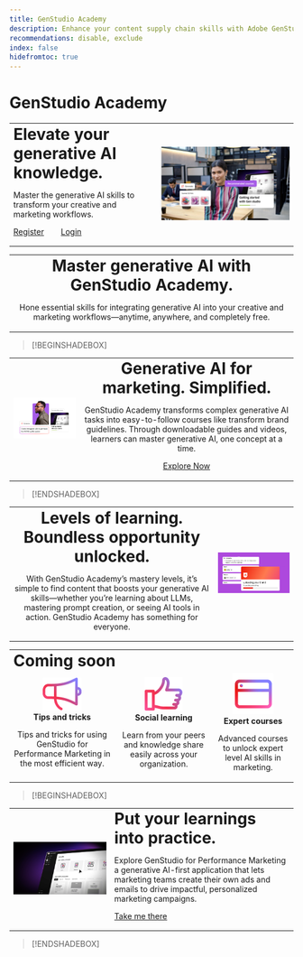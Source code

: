 ```yaml
---
title: GenStudio Academy
description: Enhance your content supply chain skills with Adobe GenStudio Academy
recommendations: disable, exclude
index: false
hidefromtoc: true
---
```

# GenStudio Academy

<table>
 <tr style= "border: 0;">
  <td> <strong style= "font-size: 2em">Elevate your generative AI knowledge.  </strong><p>Master the generative AI skills to transform your creative and marketing workflows. <p><a href="https://learningmanager.adobe.com/accountiplogin?ipId=16970&accesskey=c4988oojirhb5" rel="noreferrer" target="_blank" class="spectrum-Button spectrum-Button--fill spectrum-Button--accent spectrum-Button--sizeM"><span class="spectrum-Button-label has-no-wrap">Register</span></a>&nbsp&nbsp&nbsp&nbsp&nbsp&nbsp&nbsp   <a href="https://genstudioacademy.adobelearningmanager.com/" rel="noreferrer" target="_blank" class="spectrum-Button spectrum-Button--fill spectrum-Button--accent spectrum-Button--sizeM"><span class="spectrum-Button-label has-no-wrap">Login</span></a></td>
  <td><img src="../assets/elevate-your-generative-ai-knowledge.png"></td>
 </tr>
</table>

<table>
 <tr style= "border: 0;">
  <td align="center">
    <strong style= "font-size: 2em">Master generative AI with GenStudio Academy.</strong><p>Hone essential skills for integrating generative AI into your creative and marketing workflows—anytime, anywhere, and completely free.
  </td>
 </tr>
</table>

>[!BEGINSHADEBOX]

<table>
 <tr style= "border: 0;">
  <td><img src="../assets/generative-ai-for-marketing-simplified.png"></td>
  <td align="center"> <strong style= "font-size: 2em">Generative AI for marketing. Simplified.</strong><p> GenStudio Academy transforms complex generative AI tasks into easy-to-follow courses like transform brand guidelines. Through downloadable guides and videos, learners can master generative AI, one concept at a time.<p><a href="https://learningmanager.adobe.com/accountiplogin?ipId=16970&accesskey=c4988oojirhb5" rel="noreferrer" target="_blank" class="spectrum-Button spectrum-Button--fill spectrum-Button--accent spectrum-Button--sizeM"><span class="spectrum-Button-label has-no-wrap">Explore Now</span></a></td>
 </tr>
</table>

>[!ENDSHADEBOX]

<table>
 <tr style= "border: 0;">
  <td align="center"> <strong style= "font-size: 2em">Levels of learning. Boundless opportunity unlocked.</strong><p>With GenStudio Academy’s mastery levels, it’s simple to find content that boosts your generative AI skills—whether you’re learning about LLMs, mastering prompt creation, or seeing AI tools in action. GenStudio Academy has something for everyone.</td>
  <td><img src="../assets/levels-of-learning.png"></td>
 </tr>
</table>


<table>
 <tr style= "border: 0;colspan: 3;">
  <td colspan=3> <strong style= "font-size: 2em;">Coming soon</strong></td>
 </tr> 
 <tr style= "border: 0;colspan: 3;"> 
   <td align=Center>
      <img src="../assets/tips-and-tricks.png">
      <div>
      <strong>Tips and tricks </strong>
      </div>
      <p>
      Tips and tricks for using GenStudio for Performance Marketing in the most efficient way.
      </p>
   </td>
   <td align=Center>
      <img src="../assets/social-learning.png">
      <div>
      <strong>Social learning</strong>
      </div>
      <p>
      Learn from your peers and knowledge share easily across your organization.
      </p>
   </td>
   <td align=Center>
      <img src="../assets/expert-courses.png">
      <div>
      <strong>Expert courses</strong>
      </div>
      <p>
      Advanced courses to unlock expert level AI skills in marketing.
      </p>
   </td>
 </tr>
</table>

>[!BEGINSHADEBOX]

<table>
    <tr></tr>
 <tr style= "border: 0;">
 <td><img src="../assets/put-your-learnings-into-practice.png"></td>
  <td> <strong style= "font-size: 2em">Put your learnings into practice.</strong><p>Explore GenStudio for Performance Marketing a generative AI-first application that lets marketing teams create their own ads and emails to drive impactful, personalized marketing campaigns.<p><a href="https://business.adobe.com/products/genstudio-for-performance-marketing.html" rel="noreferrer" target="_blank" class="spectrum-Button spectrum-Button--fill spectrum-Button--accent spectrum-Button--sizeM"><span class="spectrum-Button-label has-no-wrap">Take me there</span></a></td>
 </tr>
    <tr></tr>
</table>

>[!ENDSHADEBOX]